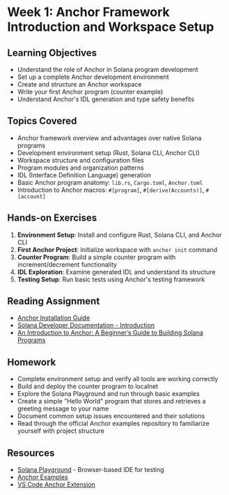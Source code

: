 # Week 1: Anchor Framework Introduction and Workspace Setup

## Learning Objectives

- Understand the role of Anchor in Solana program development
- Set up a complete Anchor development environment
- Create and structure an Anchor workspace
- Write your first Anchor program (counter example)
- Understand Anchor's IDL generation and type safety benefits

## Topics Covered

- Anchor framework overview and advantages over native Solana programs
- Development environment setup (Rust, Solana CLI, Anchor CLI)
- Workspace structure and configuration files
- Program modules and organization patterns
- IDL (Interface Definition Language) generation
- Basic Anchor program anatomy: `lib.rs`, `Cargo.toml`, `Anchor.toml`
- Introduction to Anchor macros: `#[program]`, `#[derive(Accounts)]`, `#[account]`

## Hands-on Exercises

1. **Environment Setup**: Install and configure Rust, Solana CLI, and Anchor CLI
2. **First Anchor Project**: Initialize workspace with `anchor init` command
3. **Counter Program**: Build a simple counter program with increment/decrement functionality
4. **IDL Exploration**: Examine generated IDL and understand its structure
5. **Testing Setup**: Run basic tests using Anchor's testing framework

## Reading Assignment

- [Anchor Installation Guide](https://www.anchor-lang.com/docs/installation#:~:text=agave%2Dinstall%20update-,Install%20Anchor%20CLI,-Anchor%20is%20a)
- [Solana Developer Documentation - Introduction](https://solana.com/docs)
- [An Introduction to Anchor: A Beginner’s Guide to Building Solana Programs](https://www.helius.dev/blog/an-introduction-to-anchor-a-beginners-guide-to-building-solana-programs)

## Homework

- Complete environment setup and verify all tools are working correctly
- Build and deploy the counter program to localnet
- Explore the Solana Playground and run through basic examples
- Create a simple "Hello World" program that stores and retrieves a greeting message to your name
- Document common setup issues encountered and their solutions
- Read through the official Anchor examples repository to familiarize yourself with project structure

## Resources

- [Solana Playground](https://beta.solpg.io/) - Browser-based IDE for testing
- [Anchor Examples](https://github.com/solana-developers/program-examples)
- [VS Code Anchor Extension](https://marketplace.visualstudio.com/items?itemName=Ayushh.vscode-anchor)
